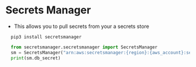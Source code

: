 # Secrets Manager

- This allows you to pull secrets from your a secrets store

```pip
  pip3 install secretsmanager 
```

```python
  from secretsmanager.secretsmanager import SecretsManager
  sm = SecretsManager("arn:aws:secretsmanager:{region}:{aws_account}:secret:{secret_name}")
  print(sm.db_secret)
```
